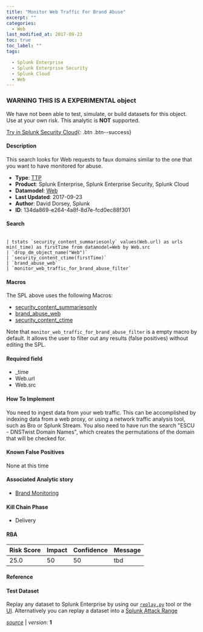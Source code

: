 ```yaml
---
title: "Monitor Web Traffic For Brand Abuse"
excerpt: ""
categories:
  - Web
last_modified_at: 2017-09-23
toc: true
toc_label: ""
tags:

  - Splunk Enterprise
  - Splunk Enterprise Security
  - Splunk Cloud
  - Web
---
```


###  WARNING THIS IS A EXPERIMENTAL object
We have not been able to test, simulate, or build datasets for this object. Use at your own risk. This analytic is **NOT** supported.


[Try in Splunk Security Cloud](https://www.splunk.com/en_us/cyber-security.html){: .btn .btn--success}

#### Description

This search looks for Web requests to faux domains similar to the one that you want to have monitored for abuse.

- **Type**: [TTP](https://github.com/splunk/security_content/wiki/object-Analytic-Types)
- **Product**: Splunk Enterprise, Splunk Enterprise Security, Splunk Cloud
- **Datamodel**: [Web](https://docs.splunk.com/Documentation/CIM/latest/User/Web)
- **Last Updated**: 2017-09-23
- **Author**: David Dorsey, Splunk
- **ID**: 134da869-e264-4a8f-8d7e-fcd0ec88f301

#### Search

```

| tstats `security_content_summariesonly` values(Web.url) as urls min(_time) as firstTime from datamodel=Web by Web.src 
| `drop_dm_object_name("Web")` 
| `security_content_ctime(firstTime)` 
| `brand_abuse_web` 
| `monitor_web_traffic_for_brand_abuse_filter`
```

#### Macros
The SPL above uses the following Macros:
* [security_content_summariesonly](https://github.com/splunk/security_content/blob/develop/macros/security_content_summariesonly.yml)
* [brand_abuse_web](https://github.com/splunk/security_content/blob/develop/macros/brand_abuse_web.yml)
* [security_content_ctime](https://github.com/splunk/security_content/blob/develop/macros/security_content_ctime.yml)

Note that `monitor_web_traffic_for_brand_abuse_filter` is a empty macro by default. It allows the user to filter out any results (false positives) without editing the SPL.

#### Required field
* _time
* Web.url
* Web.src


#### How To Implement
You need to ingest data from your web traffic. This can be accomplished by indexing data from a web proxy, or using a network traffic analysis tool, such as Bro or Splunk Stream. You also need to have run the search "ESCU - DNSTwist Domain Names", which creates the permutations of the domain that will be checked for.

#### Known False Positives
None at this time

#### Associated Analytic story
* [Brand Monitoring](/stories/brand_monitoring)


#### Kill Chain Phase
* Delivery



#### RBA

| Risk Score  | Impact      | Confidence   | Message      |
| ----------- | ----------- |--------------|--------------|
| 25.0 | 50 | 50 | tbd |




#### Reference


#### Test Dataset
Replay any dataset to Splunk Enterprise by using our [`replay.py`](https://github.com/splunk/attack_data#using-replaypy) tool or the [UI](https://github.com/splunk/attack_data#using-ui).
Alternatively you can replay a dataset into a [Splunk Attack Range](https://github.com/splunk/attack_range#replay-dumps-into-attack-range-splunk-server)



[*source*](https://github.com/splunk/security_content/tree/develop/detections/experimental/web/monitor_web_traffic_for_brand_abuse.yml) \| *version*: **1**